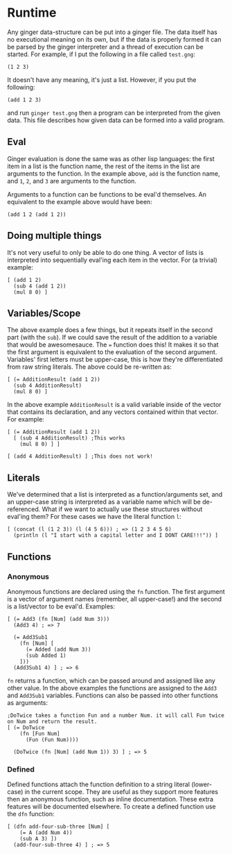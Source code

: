 # Runtime

Any ginger data-structure can be put into a ginger file. The data itself has no executional meaning on its own, but if
the data is properly formed it can be parsed by the ginger interpreter and a thread of execution can be started. For
example, if I put the following in a file called `test.gng`:
```
(1 2 3)
```

It doesn't have any meaning, it's just a list. However, if you put the following:
```
(add 1 2 3)
```

and run `ginger test.gng` then a program can be interpreted from the given data. This file describes how given data can
be formed into a valid program.

## Eval

Ginger evaluation is done the same was as other lisp languages: the first item in a list is the function name, the rest
of the items in the list are arguments to the function. In the example above, `add` is the function name, and `1`, `2`,
and `3` are arguments to the function.

Arguments to a function can be functions to be eval'd themselves. An equivalent to the example above would have been:
```
(add 1 2 (add 1 2))
```

## Doing multiple things

It's not very useful to only be able to do one thing. A vector of lists is interpreted into sequentially eval'ing each
item in the vector. For (a trivial) example:
```
[ (add 1 2)
  (sub 4 (add 1 2))
  (mul 8 0) ]
```

## Variables/Scope

The above example does a few things, but it repeats itself in the second part (with the `sub`). If we could save the
result of the addition to a variable that would be awesomesauce. The `=` function does this! It makes it so that the
first argument is equivalent to the evaluation of the second argument. Variables' first letters must be upper-case, this
is how they're differentiated from raw string literals. The above could be re-written as:
```
[ (= AdditionResult (add 1 2))
  (sub 4 AdditionResult)
  (mul 8 0) ]
```

In the above example `AdditionResult` is a valid variable inside of the vector that contains its declaration, and any
vectors contained within that vector. For example:
```
[ (= AdditionResult (add 1 2))
  [ (sub 4 AdditionResult) ;This works
    (mul 8 0) ] ]

[ (add 4 AdditionResult) ] ;This does not work!
```

## Literals

We've determined that a list is interpreted as a function/arguments set, and an upper-case string is interpreted as a
variable name which will be de-referenced. What if we want to actually use these structures without eval'ing them? For
these cases we have the literal function `l`:
```
[ (concat (l (1 2 3)) (l (4 5 6))) ; => (1 2 3 4 5 6)
  (println (l "I start with a capital letter and I DONT CARE!!!")) ]
```

## Functions

### Anonymous

Anonymous functions are declared using the `fn` function. The first argument is a vector of argument names (remember,
all upper-case!) and the second is a list/vector to be eval'd. Examples:
```
[ (= Add3 (fn [Num] (add Num 3)))
  (Add3 4) ; => 7

  (= Add3Sub1
    (fn [Num] [
      (= Added (add Num 3))
      (sub Added 1)
    ]))
  (Add3Sub1 4) ] ; => 6
```

`fn` returns a function, which can be passed around and assigned like any other value. In the above examples the
functions are assigned to the `Add3` and `Add3Sub1` variables. Functions can also be passed into other functions as
arguments:
```
;DoTwice takes a function Fun and a number Num. it will call Fun twice on Num and return the result.
[ (= DoTwice
    (fn [Fun Num]
      (Fun (Fun Num))))

  (DoTwice (fn [Num] (add Num 1)) 3) ] ; => 5
```

### Defined

Defined functions attach the function definition to a string literal (lower-case) in the current scope. They are useful
as they support more features then an anonymous function, such as inline documentation. These extra features will be
documented elsewhere. To create a defined function use the `dfn` function:
```
[ (dfn add-four-sub-three [Num] [
    (= A (add Num 4))
    (sub A 3) ])
  (add-four-sub-three 4) ] ; => 5
```
